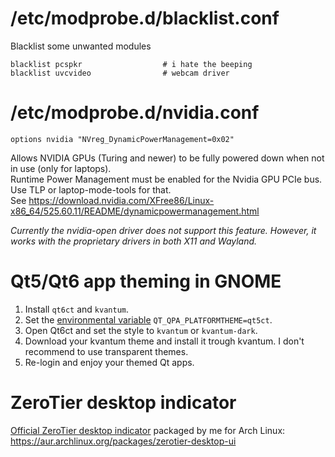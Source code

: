 # /etc/modprobe.d/blacklist.conf
Blacklist some unwanted modules
```
blacklist pcspkr                  # i hate the beeping
blacklist uvcvideo                # webcam driver
```

# /etc/modprobe.d/nvidia.conf
```
options nvidia "NVreg_DynamicPowerManagement=0x02"
```
Allows NVIDIA GPUs (Turing and newer) to be fully powered down when not in use (only for laptops).  
Runtime Power Management must be enabled for the Nvidia GPU PCIe bus. Use TLP or laptop-mode-tools for that.  
See https://download.nvidia.com/XFree86/Linux-x86_64/525.60.11/README/dynamicpowermanagement.html  

*Currently the nvidia-open driver does not support this feature. However, it works with the proprietary drivers in both X11 and Wayland.*

# Qt5/Qt6 app theming in GNOME
1. Install `qt6ct` and `kvantum`.
2. Set the [environmental variable](https://wiki.archlinux.org/title/Environment_variables) `QT_QPA_PLATFORMTHEME=qt5ct`.
3. Open Qt6ct and set the style to `kvantum` or `kvantum-dark`.
4. Download your kvantum theme and install it trough kvantum. I don't recommend to use transparent themes.
5. Re-login and enjoy your themed Qt apps.

# ZeroTier desktop indicator
[Official ZeroTier desktop indicator](https://github.com/zerotier/DesktopUI) packaged by me for Arch Linux: https://aur.archlinux.org/packages/zerotier-desktop-ui
